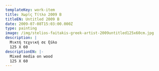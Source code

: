 ```yaml
---
templateKey: work-item
title: Χωρίς Τίτλο 2009 B
titleEN: Untitled 2009 B
date: 2009-07-08T15:03:00.000Z
type: painting
image: /img/stelios-faitakis-greek-artist-2009untitled125x60cm.jpg
description: |
  Μικτή τεχνική σε ξύλο
  125 X 60
descriptionEN: |-
  Mixed media on wood
  125 X 60
---
```

